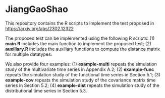# JiangGaoShao
This repository contains the R scripts to implement the test proposed in https://arxiv.org/abs/2302.12322

The proposed test can be implemented using the following R scripts:
(1) **main.R** includes the main function to implement the proposed test;
(2) **auxiliary.R** includes the auxiliary functions to compute the distance matrix for multiple datatypes.

We also provide four examples:
(1) **example-multi** repeats the simulation study of the multivariate time series in Appendix A.2;
(2) **example-func** repeats the simulation study of the functional time series in Section 5.1;
(3) **example-cov** repeats the simulation study of the covariance matrix time series in Section 5.2;
(4) **example-dist** repeats the simulation study of the distributional time series in Section 5.3.

